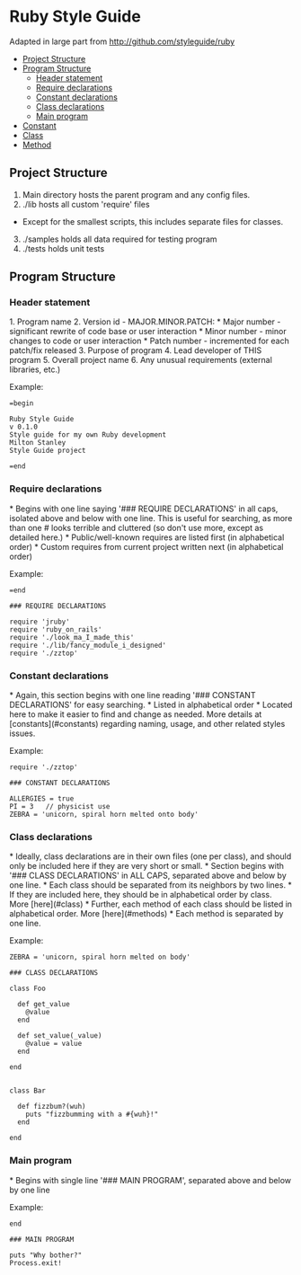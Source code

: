 Ruby Style Guide
================
Adapted in large part from http://github.com/styleguide/ruby


* [Project Structure](#project_stucture)
* [Program Structure](#program_structure)
  * [Header statement](#header_statement)
  * [Require declarations](#require_declarations)
  * [Constant declarations](#constant_declarations)
  * [Class declarations](#class_declarations)
  * [Main program](#main_program)
* [Constant](#constants)
* [Class](#class)
* [Method](#methods)


<a id="project_structure">Project Structure</a>
-----------------------------------------------
1. Main directory hosts the parent program and any config files.
2. ./lib hosts all custom 'require' files
  - Except for the smallest scripts, this includes separate files for classes.
3. ./samples holds all data required for testing program
4. ./tests holds unit tests

<a id="program_structure">Program Structure</a>
-----------------

<h3> <a id="header_statement">Header statement</a></h3>
  1. Program name
  2. Version id - MAJOR.MINOR.PATCH:
    * Major number - significant rewrite of code base or user interaction
    * Minor number - minor changes to code or user interaction
    * Patch number - incremented for each patch/fix released
  3. Purpose of program
  4. Lead developer of THIS program
  5. Overall project name
  6. Any unusual requirements (external libraries, etc.)

Example:

    =begin

    Ruby Style Guide
    v 0.1.0
    Style guide for my own Ruby development
    Milton Stanley
    Style Guide project
    
    =end

<h3><a id="require_declarations">Require declarations</a></h3>
  * Begins with one line saying '### REQUIRE DECLARATIONS' in all caps, isolated above and below with one line. This
  is useful for searching, as more than one # looks terrible and cluttered (so don't use more, except as detailed here.)
  * Public/well-known requires are listed first (in alphabetical order)
  * Custom requires from current project written next (in alphabetical order)

Example:

    =end

    ### REQUIRE DECLARATIONS

    require 'jruby'
    require 'ruby_on_rails'
    require './look_ma_I_made_this'
    require './lib/fancy_module_i_designed'
    require './zztop'

<h3><a id="constant_declarations">Constant declarations</a></h3>
  * Again, this section begins with one line reading '### CONSTANT DECLARATIONS' for easy searching.
  * Listed in alphabetical order
  * Located here to make it easier to find and change as needed. More details at [constants](#constants) regarding
  naming, usage, and other related styles issues.


Example:

    require './zztop'

    ### CONSTANT DECLARATIONS

    ALLERGIES = true
    PI = 3   // physicist use
    ZEBRA = 'unicorn, spiral horn melted onto body'


<h3><a id="class_declarations">Class declarations</a></h3>
  * Ideally, class declarations are in their own files (one per class), and should only be
  included here if they are very short or small.
  * Section begins with '### CLASS DECLARATIONS' in ALL CAPS, separated above and below by one line.
  * Each class should be separated from its neighbors by two lines.
  * If they are included here, they should be in alphabetical order by class. More [here](#class)
    * Further, each method of each class should be listed in alphabetical order. More [here](#methods)
    * Each method is separated by one line.

Example:

    ZEBRA = 'unicorn, spiral horn melted on body'

    ### CLASS DECLARATIONS

    class Foo

      def get_value
        @value
      end

      def set_value(_value)
        @value = value
      end

    end


    class Bar

      def fizzbum?(wuh)
        puts "fizzbumming with a #{wuh}!"
      end

    end


<h3><a id="main_program">Main program</a></h3>
  * Begins with single line '### MAIN PROGRAM', separated above and below by one line

Example:

    end

    ### MAIN PROGRAM

    puts "Why bother?"
    Process.exit!


